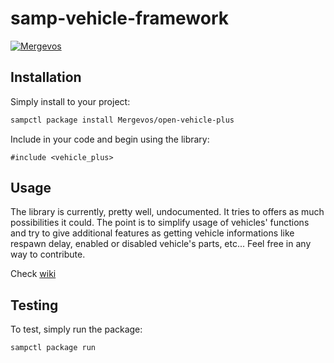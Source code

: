 # samp-vehicle-framework

[![Mergevos](https://img.shields.io/badge/Mergevos-open--vehicle--plus-2f2f2f.svg?style=for-the-badge)](https://github.com/Mergevos/open-vehicle-plus)

## Installation

Simply install to your project:

```bash
sampctl package install Mergevos/open-vehicle-plus
```

Include in your code and begin using the library:

```pawn
#include <vehicle_plus>
```

## Usage

The library is currently, pretty well, undocumented. It tries to offers as much possibilities it could. The point is to simplify usage of vehicles' functions and try to give additional features as getting vehicle informations like respawn delay, enabled or disabled vehicle's parts, etc...
Feel free in any way to contribute.

Check [wiki](https://github.com/Mergevos/open-vehicle-plus/wiki)

## Testing

To test, simply run the package:

```bash
sampctl package run
```
